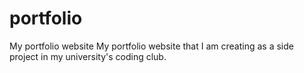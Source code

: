 # portfolio
My portfolio website
My portfolio website that I am creating as a side project in my university's coding club.
